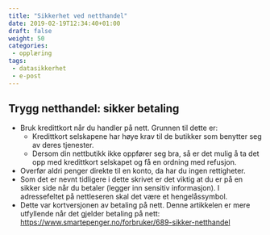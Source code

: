 ```yaml
---
title: "Sikkerhet ved netthandel"
date: 2019-02-19T12:34:40+01:00
draft: false
weight: 50
categories:
 - opplæring
tags:
 - datasikkerhet
 - e-post
---
```



## Trygg netthandel: sikker betaling

- Bruk kredittkort når du handler på nett. Grunnen til dette er:
  - Kredittkort selskapene har høye krav til de butikker som benytter seg av deres tjenester.
  - Dersom din nettbutikk ikke oppfører seg bra, så er det mulig å ta det opp med kredittkort selskapet og få en ordning med refusjon.
- Overfør aldri penger direkte til en konto, da har du ingen rettigheter.
- Som det er nevnt tidligere i dette skrivet er det viktig at du er på en sikker side når du betaler (legger inn sensitiv informasjon). I adressefeltet på nettleseren skal det være et hengelåssymbol.
- Dette var kortversjonen av betaling på nett. Denne artikkelen er mere utfyllende når det gjelder betaling på nett: https://www.smartepenger.no/forbruker/689-sikker-netthandel 